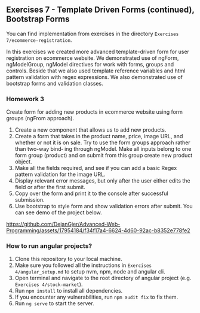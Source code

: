 ## Exercises 7 - Template Driven Forms (continued), Bootstrap Forms

You can find implementation from exercises in the directory `Exercises 7/ecommerce-registration`.

In this exercises we created more advanced template-driven form for user registration on ecommerce website. We demonstrated use of ngForm, ngModelGroup, ngModel directives for work with forms, groups and controls. Beside that we also used template reference variables and html pattern validation with regex expressions. We also demonstrated use of bootstrap forms and validation classes.

### Homework 3

Create form for adding new products in ecommerce website using form groups (ngFrom approach).

1. Create a new component that allows us to add new products.
2. Create a form that takes in the product name, price, image URL, and whether or
not it is on sale. Try to use the form groups approach rather than two-way bind‐
ing through ngModel. Make all inputs belong to one form group (product) and on submit from this group create new product object.
3. Make all the fields required, and see if you can add a basic Regex pattern validation for the image URL.
4. Display relevant error messages, but only after the user either edits the field or after the first submit.
5. Copy over the form and print it to the console after successful submission.
6. Use bootstrap to style form and show validation errors after submit.
You can see demo of the project below.


https://github.com/DejanGjer/Advanced-Web-Programming/assets/17954184/f34f17a4-6624-4d60-92ac-b8352e778fe2


### How to run angular projects?

1. Clone this repository to your local machine.
2. Make sure you followed all the instructions in `Exercises 4/angular_setup.md` to setup nvm, npm, node and angular cli.
3. Open terminal and navigate to the root directory of angular project (e.g. `Exercises 4/stock-market`).
4. Run `npm install` to install all dependencies.
5. If you encounter any vulnerabilities, run `npm audit fix` to fix them.
6. Run `ng serve` to start the server.
